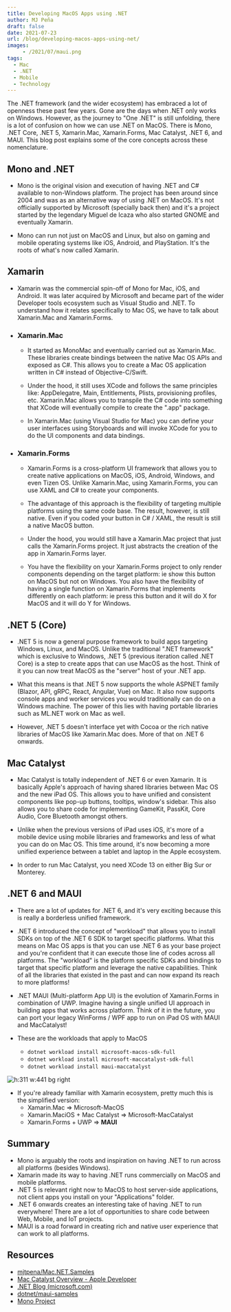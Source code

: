 ```yaml
---
title: Developing MacOS Apps using .NET
author: MJ Peña
draft: false
date: 2021-07-23
url: /blog/developing-macos-apps-using-net/
images: 
     - /2021/07/maui.png
tags:
  - Mac
  - .NET
  - Mobile
  - Technology
---
```


The .NET framework (and the wider ecosystem) has embraced a lot of openness these past few years. Gone are the days when .NET only works on Windows. However, as the journey to "One .NET" is still unfolding, there is a lot of confusion on how we can use .NET on MacOS. There is Mono, .NET Core, .NET 5, Xamarin.Mac, Xamarin.Forms, Mac Catalyst, .NET 6, and MAUI. This blog post explains some of the core concepts across these nomenclature.

## Mono and .NET

- Mono is the original vision and execution of having .NET and C# available to non-Windows platform. The project has been around since 2004 and was as an alternative way of using .NET on MacOS. It's not officially supported by Microsoft (specially back then) and it's a project started by the legendary Miguel de Icaza who also started GNOME and eventually Xamarin.

- Mono can run not just on MacOS and Linux, but also on gaming and mobile operating systems like iOS, Android, and PlayStation. It's the roots of what's now called Xamarin.

## Xamarin

- Xamarin was the commercial spin-off of Mono for Mac, iOS, and Android. It was later acquired by Microsoft and became part of the wider Developer tools ecosystem such as Visual Studio and .NET. To understand how it relates specifically to Mac OS, we have to talk about Xamarin.Mac and Xamarin.Forms.
- ### Xamarin.Mac

  - It started as MonoMac and eventually carried out as Xamarin.Mac. These libraries create bindings between the native Mac OS APIs and exposed as C#. This allows you to create a Mac OS application written in C# instead of Objective-C/Swift.

  - Under the hood, it still uses XCode and follows the same principles like: AppDelegatre, Main, Entitlements, Plists, provisioning profiles, etc. Xamarin.Mac allows you to transpile the C# code into something that XCode will eventually compile to create the ".app" package.

  - In Xamarin.Mac (using Visual Studio for Mac) you can define your user interfaces using Storyboards and will invoke XCode for you to do the UI components and data bindings.

- ### Xamarin.Forms

  - Xamarin.Forms is a cross-platform UI framework that allows you to create native applications on MacOS, iOS, Android, Windows, and even Tizen OS. Unlike Xamarin.Mac, using Xamarin.Forms, you can use XAML and C# to create your components.

  - The advantage of this approach is the flexibility of targeting multiple platforms using the same code base. The result, however, is still native. Even if you coded your button in C# / XAML, the result is still a native MacOS button.

  - Under the hood, you would still have a Xamarin.Mac project that just calls the Xamarin.Forms project. It just abstracts the creation of the app in Xamarin.Forms layer.

  - You have the flexibility on your Xamarin.Forms project to only render components depending on the target platform: ie show this button on MacOS but not on Windows. You also have the flexibility of having a single function on Xamarin.Forms that implements differently on each platform: ie press this button and it will do X for MacOS and it will do Y for Windows.

## .NET 5 (Core)

- .NET 5 is now a general purpose framework to build apps targeting Windows, Linux, and MacOS. Unlike the traditional ".NET framework" which is exclusive to Windows, .NET 5 (previous iteration called .NET Core) is a step to create apps that can use MacOS as the host. Think of it you can now treat MacOS as the "server" host of your .NET app.

- What this means is that .NET 5 now supports the whole ASPNET family (Blazor, API, gRPC, React, Angular, Vue) on Mac. It also now supports console apps and worker services you would traditionally can do on a Windows machine. The power of this lies with having portable libraries such as ML.NET work on Mac as well.

- However, .NET 5 doesn't interface yet with Cocoa or the rich native libraries of MacOS like Xamarin.Mac does. More of that on .NET 6 onwards.

## Mac Catalyst

- Mac Catalyst is totally independent of .NET 6 or even Xamarin. It is basically Apple's approach of having shared libraries between Mac OS and the new iPad OS. This allows you to have unified and consistent components like pop-up buttons, tooltips, window's sidebar. This also allows you to share code for implementing GameKit, PassKit, Core Audio, Core Bluetooth amongst others.

- Unlike when the previous versions of iPad uses iOS, it's more of a mobile device using mobile libraries and frameworks and less of what you can do on Mac OS. This time around, it's now becoming a more unified experience between a tablet and laptop in the Apple ecosystem.

- In order to run Mac Catalyst, you need XCode 13 on either Big Sur or Monterey.

## .NET 6 and MAUI

- There are a lot of updates for .NET 6, and it's very exciting because this is really a borderless unified framework.

- .NET 6 introduced the concept of "workload" that allows you to install SDKs on top of the .NET 6 SDK to target specific platforms. What this means on Mac OS apps is that you can use .NET 6 as your base project and you're confident that it can execute those line of codes across all platforms. The "workload" is the platform specific SDKs and bindings to target that specific platform and leverage the native capabilities. Think of all the libraries that existed in the past and can now expand its reach to more platforms!

- .NET MAUI (Multi-platform App UI) is the evolution of Xamarin.Forms in combination of UWP. Imagine having a single unified UI approach in building apps that works across platform. Think of it in the future, you can port your legacy WinForms / WPF app to run on iPad OS with MAUI and MacCatalyst!

- These are the workloads that apply to MacOS
  - `dotnet workload install microsoft-macos-sdk-full`
  - `dotnet workload install microsoft-maccatalyst-sdk-full`
  - `dotnet workload install maui-maccatalyst`

![h:311 w:441 bg right](/2021/07/maui.png)

- If you're already familiar with Xamarin ecosystem, pretty much this is the simplified version:
  - Xamarin.Mac => Microsoft-MacOS
  - Xamarin.MaciOS + Mac Catalyst => Microsoft-MacCatalyst
  - Xamarin.Forms + UWP => **MAUI**

## Summary

- Mono is arguably the roots and inspiration on having .NET to run across all platforms (besides Windows).
- Xamarin made its way to having .NET runs commercially on MacOS and mobile platforms.
- .NET 5 is relevant right now to MacOS to host server-side applications, not client apps you install on your "Applications" folder.
- .NET 6 onwards creates an interesting take of having .NET to run everywhere! There are a lot of opportunities to share code between Web, Mobile, and IoT projects.
- MAUI is a road forward in creating rich and native user experience that can work to all platforms.

## Resources

- [mjtpena/Mac.NET.Samples](https://github.com/mjtpena/Mac.NET.Samples)
- [Mac Catalyst Overview - Apple Developer](https://developer.apple.com/mac-catalyst/)
- [.NET Blog (microsoft.com)](https://devblogs.microsoft.com/dotnet/)
- [dotnet/maui-samples](https://github.com/dotnet/maui-samples)
- [Mono Project](https://www.mono-project.com/)

